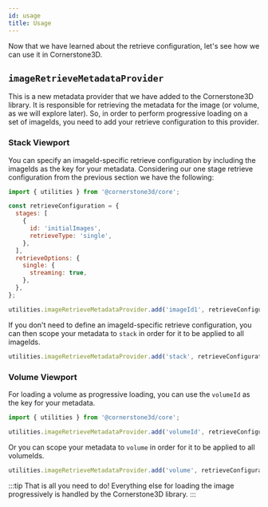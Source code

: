 ```yaml
---
id: usage
title: Usage
---
```


Now that we have learned about the retrieve configuration, let's see how we can use it in Cornerstone3D.

## `imageRetrieveMetadataProvider`

This is a new metadata provider that we have added to the Cornerstone3D library. It is responsible for retrieving the metadata for the image (or volume, as we will explore later). So, in order to perform progressive loading on a set of imageIds, you need to add your retrieve configuration to this provider.

### Stack Viewport

You can specify an imageId-specific retrieve configuration by including the imageIds as the key for your metadata. Considering our
one stage retrieve configuration from the previous section we have the following:

```js
import { utilities } from '@cornerstone3d/core';

const retrieveConfiguration = {
  stages: [
    {
      id: 'initialImages',
      retrieveType: 'single',
    },
  ],
  retrieveOptions: {
    single: {
      streaming: true,
    },
  },
};

utilities.imageRetrieveMetadataProvider.add('imageId1', retrieveConfiguration);
```

If you don't need to define an imageId-specific retrieve configuration, you can then scope your metadata to `stack` in order for it to be applied to all imageIds.

```js
utilities.imageRetrieveMetadataProvider.add('stack', retrieveConfiguration);
```

### Volume Viewport

For loading a volume as progressive loading, you can use the `volumeId` as the key for your metadata.

```js
import { utilities } from '@cornerstone3d/core';

utilities.imageRetrieveMetadataProvider.add('volumeId', retrieveConfiguration);
```

Or you can scope your metadata to `volume` in order for it to be applied to all volumeIds.

```js
utilities.imageRetrieveMetadataProvider.add('volume', retrieveConfiguration);
```

:::tip
That is all you need to do! Everything else for loading the image progressively is handled by the Cornerstone3D library.
:::
